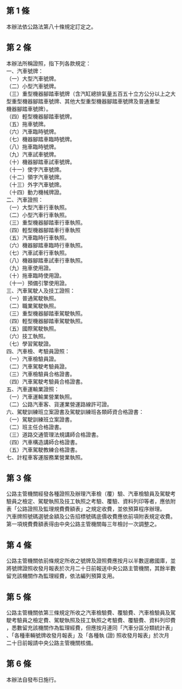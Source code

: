 第 1 條
-------
本辦法依公路法第八十條規定訂定之。

第 2 條
-------
本辦法所稱證照，指下列各款規定：  
一、汽車號牌：  
（一）大型汽車號牌。  
（二）小型汽車號牌。  
（三）重型機器腳踏車號牌（含汽缸總排氣量五百五十立方公分以上之大  
      型重型機器腳踏車號牌、其他大型重型機器腳踏車號牌及普通重型  
      機器腳踏車號牌）。  
（四）輕型機器腳踏車號牌。  
（五）拖車號牌。  
（六）汽車臨時號牌。  
（七）機器腳踏車臨時號牌。  
（八）拖車臨時號牌。  
（九）汽車試車號牌。  
（十）機器腳踏車試車號牌。  
（十一）使字汽車號牌。  
（十二）領字汽車號牌。  
（十三）外字汽車號牌。  
（十四）動力機械牌證。  
二、汽車證照：  
（一）大型汽車行車執照。  
（二）小型汽車行車執照。  
（三）重型機器腳踏車行車執照。  
（四）輕型機器腳踏車行車執照  
（五）汽車臨時行車執照。  
（六）機器腳踏車臨時行車執照。  
（七）汽車試車行車執照。  
（八）機器腳踏車試車行車執照。  
（九）拖車使用證。  
（十）拖車臨時使用證。  
（十一）預備引擎使用證。  
三、汽車駕駛人及技工證照：  
（一）普通駕駛執照。  
（二）職業駕駛執照。  
（三）重型機器腳踏車駕駛執照。  
（四）輕型機器腳踏車駕駛執照。  
（五）國際駕駛執照。  
（六）技工執照。  
（七）學習駕駛證。  
四、汽車檢、考驗員證照：  
（一）汽車檢驗員證。  
（二）汽車駕駛考驗員證。  
（三）汽車檢驗員合格證書。  
（四）汽車駕駛考驗員合格證書。  
五、汽車運輸業證照：  
（一）汽車運輸業營業執照。  
（二）公路汽車客、貨運業營運路線許可證。  
六、駕駛訓練班立案證書及駕駛訓練班各類師資合格證書：  
（一）駕駛訓練班立案證書。  
（二）班主任合格證書。  
（三）道路交通管理法規講師合格證書。  
（四）汽車構造講師合格證書。  
（五）汽車駕駛教練合格證書。  
七、計程車客運服務業營業執照。

第 3 條
-------
公路主管機關經發各種證照及辦理汽車檢（覆）驗、汽車檢驗員及駕駛考  
驗員之檢定、駕駛執照及技工執照之考驗、覆驗、資料列印等者，應依附  
表「公路證照及監理規費費額表」之規定收費，並依預算程序辦理。  
汽車牌照號碼選號金額及公告招標號碼底價收費應依前項附表規定收費。  
第一項規費費額表得由中央公路主管機關每三年檢討一次調整之。

第 4 條
-------
公路主管機關依前條規定所收之號牌及證照費應按月以半數逕繳國庫，並  
將號牌證照收發月報表於次月二十日前報送中央公路主管機關，其餘半數  
留充該機關作為監理經費，依法編列預算支用。

第 5 條
-------
公路主管機關依第三條規定所收之汽車檢驗費、覆驗費、汽車檢驗員及駕  
駛考驗員之檢定費、駕駛執照及技工執照之考驗費、覆驗費、資料列印費  
，悉數留充該機關作為監理經費，但應按月連同「汽車分區分類統計表」  
、「各種車輛號牌收發月報表」及「各種執 (證) 照收發月報表」於次月  
二十日前報請中央公路主管機關核備。

第 6 條
-------
本辦法自發布日施行。

